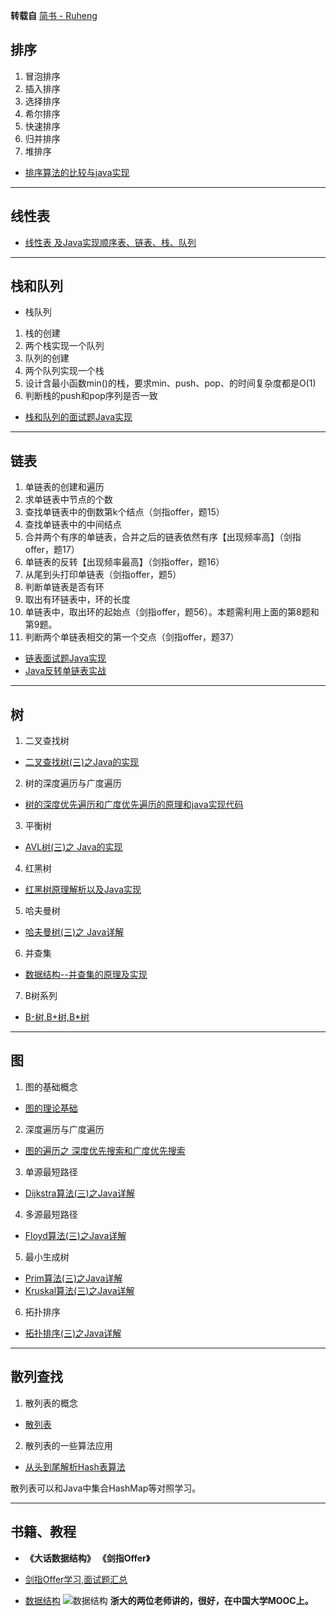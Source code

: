 **转载自** [简书 - Ruheng](http://www.jianshu.com/u/0fa6f5d09040)

## 排序

1. 冒泡排序
1. 插入排序
1. 选择排序
1. 希尔排序
1. 快速排序
1. 归并排序
1. 堆排序

* [排序算法的比较与java实现](http://www.jianshu.com/p/1b8d49a12086)

---

## 线性表
+ [线性表 及Java实现顺序表、链表、栈、队列](http://blog.csdn.net/chenleixing/article/details/42392283)

---
## 栈和队列
* 栈队列
1. 栈的创建
1. 两个栈实现一个队列
1. 队列的创建
1. 两个队列实现一个栈
1. 设计含最小函数min()的栈，要求min、push、pop、的时间复杂度都是O(1)
1. 判断栈的push和pop序列是否一致
+ [栈和队列的面试题Java实现](http://www.cnblogs.com/smyhvae/p/4795984.html)

---
## 链表
1. 单链表的创建和遍历
1. 求单链表中节点的个数
1. 查找单链表中的倒数第k个结点（剑指offer，题15）
1. 查找单链表中的中间结点
1. 合并两个有序的单链表，合并之后的链表依然有序【出现频率高】（剑指offer，题17）
1. 单链表的反转【出现频率最高】（剑指offer，题16）
1. 从尾到头打印单链表（剑指offer，题5）
1. 判断单链表是否有环
1. 取出有环链表中，环的长度
1. 单链表中，取出环的起始点（剑指offer，题56）。本题需利用上面的第8题和第9题。
1. 判断两个单链表相交的第一个交点（剑指offer，题37）

+  [链表面试题Java实现](http://www.cnblogs.com/smyhvae/p/4782595.html)
+  [Java反转单链表实战](http://hanhailong.com/2016/02/25/Java%E5%8F%8D%E8%BD%AC%E5%8D%95%E9%93%BE%E8%A1%A8%E5%AE%9E%E6%88%98/)

---
## 树
1. 二叉查找树
+ [二叉查找树(三)之Java的实现](http://www.cnblogs.com/skywang12345/p/3576452.html)
2. 树的深度遍历与广度遍历
+ [树的深度优先遍历和广度优先遍历的原理和java实现代码](http://outofmemory.cn/code-snippet/4189/biinary-tree-java)
3. 平衡树
+ [AVL树(三)之 Java的实现](http://www.cnblogs.com/skywang12345/p/3577479.html)
4. 红黑树
+ [红黑树原理解析以及Java实现](http://www.voidcn.com/blog/u010853261/article/p-6370601.html)
5. 哈夫曼树
+ [哈夫曼树(三)之 Java详解](http://www.cnblogs.com/skywang12345/p/3706833.html)
6. 并查集
+ [数据结构--并查集的原理及实现](http://www.cnblogs.com/hapjin/p/5478352.html)
7. B树系列　　
+ [B-树,B+树,B*树](http://www.bigming.me/2016/12/28/%E8%AF%B4%E8%AF%B4B-%E6%A0%91%EF%BC%8CB-%E6%A0%91%EF%BC%8CB-%E6%A0%91/)

---

## 图
1. 图的基础概念
+ [图的理论基础](http://www.cnblogs.com/skywang12345/p/3691463.html)
2. 深度遍历与广度遍历
+ [图的遍历之 深度优先搜索和广度优先搜索](http://www.cnblogs.com/skywang12345/p/3711483.html)
3. 单源最短路径
+ [Dijkstra算法(三)之Java详解](http://www.cnblogs.com/skywang12345/p/3711516.html)
4. 多源最短路径
+ [Floyd算法(三)之Java详解](http://www.cnblogs.com/skywang12345/p/3711532.html)
5. 最小生成树
+ [Prim算法(三)之Java详解](http://www.cnblogs.com/skywang12345/p/3711510.html)
+ [Kruskal算法(三)之Java详解](http://www.cnblogs.com/skywang12345/p/3711504.html)
6. 拓扑排序
+ [拓扑排序(三)之Java详解](http://www.cnblogs.com/skywang12345/p/3711494.html)

---
## 散列查找
1. 散列表的概念
+ [散列表](http://blog.csdn.net/duan19920101/article/details/51579136)
2. 散列表的一些算法应用
+ [从头到尾解析Hash表算法](http://blog.csdn.net/v_july_v/article/details/6256463)

散列表可以和Java中集合HashMap等对照学习。

---
## 书籍、教程
* **《大话数据结构》** **《剑指Offer》**
 + [剑指Offer学习,面试题汇总](http://blog.csdn.net/derrantcm/article/details/468878210)

* [数据结构](http://www.icourse163.org/learn/ZJU-93001?tid=120001#/learn/content)
![数据结构](http://upload-images.jianshu.io/upload_images/3985563-aa682bd4f927cd4c.png?imageMogr2/auto-orient/strip%7CimageView2/2/w/1240)
**浙大的两位老师讲的，很好，在中国大学MOOC上。**
